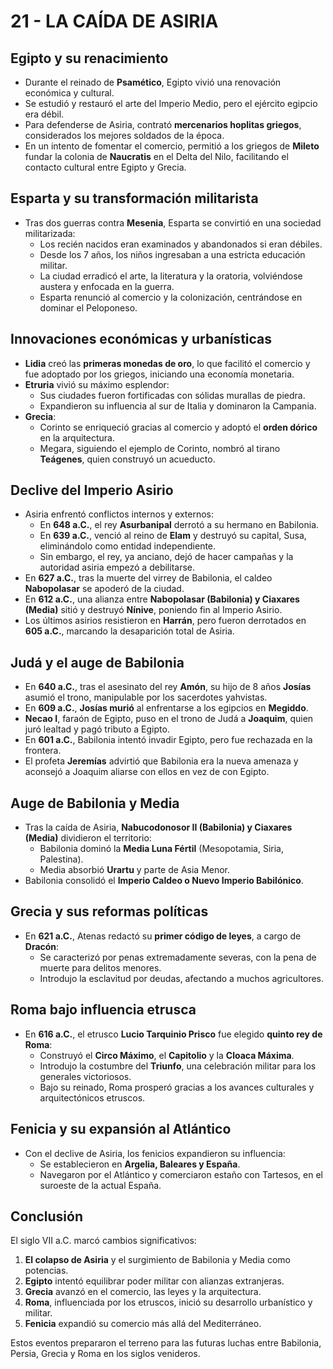 # 21 - LA CAÍDA DE ASIRIA

## **Egipto y su renacimiento**

- Durante el reinado de **Psamético**, Egipto vivió una renovación económica y cultural.
- Se estudió y restauró el arte del Imperio Medio, pero el ejército egipcio era débil.
- Para defenderse de Asiria, contrató **mercenarios hoplitas griegos**, considerados los mejores soldados de la época.
- En un intento de fomentar el comercio, permitió a los griegos de **Mileto** fundar la colonia de **Naucratis** en el Delta del Nilo, facilitando el contacto cultural entre Egipto y Grecia.

## **Esparta y su transformación militarista**

- Tras dos guerras contra **Mesenia**, Esparta se convirtió en una sociedad militarizada:
  - Los recién nacidos eran examinados y abandonados si eran débiles.
  - Desde los 7 años, los niños ingresaban a una estricta educación militar.
  - La ciudad erradicó el arte, la literatura y la oratoria, volviéndose austera y enfocada en la guerra.
  - Esparta renunció al comercio y la colonización, centrándose en dominar el Peloponeso.

## **Innovaciones económicas y urbanísticas**

- **Lidia** creó las **primeras monedas de oro**, lo que facilitó el comercio y fue adoptado por los griegos, iniciando una economía monetaria.
- **Etruria** vivió su máximo esplendor:
  - Sus ciudades fueron fortificadas con sólidas murallas de piedra.
  - Expandieron su influencia al sur de Italia y dominaron la Campania.
- **Grecia**:
  - Corinto se enriqueció gracias al comercio y adoptó el **orden dórico** en la arquitectura.
  - Megara, siguiendo el ejemplo de Corinto, nombró al tirano **Teágenes**, quien construyó un acueducto.

## **Declive del Imperio Asirio**

- Asiria enfrentó conflictos internos y externos:
  - En **648 a.C.**, el rey **Asurbanipal** derrotó a su hermano en Babilonia.
  - En **639 a.C.**, venció al reino de **Elam** y destruyó su capital, Susa, eliminándolo como entidad independiente.
  - Sin embargo, el rey, ya anciano, dejó de hacer campañas y la autoridad asiria empezó a debilitarse.
- En **627 a.C.**, tras la muerte del virrey de Babilonia, el caldeo **Nabopolasar** se apoderó de la ciudad.
- En **612 a.C.**, una alianza entre **Nabopolasar (Babilonia) y Ciaxares (Media)** sitió y destruyó **Nínive**, poniendo fin al Imperio Asirio.
- Los últimos asirios resistieron en **Harrán**, pero fueron derrotados en **605 a.C.**, marcando la desaparición total de Asiria.

## **Judá y el auge de Babilonia**

- En **640 a.C.**, tras el asesinato del rey **Amón**, su hijo de 8 años **Josías** asumió el trono, manipulable por los sacerdotes yahvistas.
- En **609 a.C.**, **Josías murió** al enfrentarse a los egipcios en **Megiddo**.
- **Necao I**, faraón de Egipto, puso en el trono de Judá a **Joaquim**, quien juró lealtad y pagó tributo a Egipto.
- En **601 a.C.**, Babilonia intentó invadir Egipto, pero fue rechazada en la frontera.
- El profeta **Jeremías** advirtió que Babilonia era la nueva amenaza y aconsejó a Joaquim aliarse con ellos en vez de con Egipto.

## **Auge de Babilonia y Media**

- Tras la caída de Asiria, **Nabucodonosor II (Babilonia) y Ciaxares (Media)** dividieron el territorio:
  - Babilonia dominó la **Media Luna Fértil** (Mesopotamia, Siria, Palestina).
  - Media absorbió **Urartu** y parte de Asia Menor.
- Babilonia consolidó el **Imperio Caldeo o Nuevo Imperio Babilónico**.

## **Grecia y sus reformas políticas**

- En **621 a.C.**, Atenas redactó su **primer código de leyes**, a cargo de **Dracón**:
  - Se caracterizó por penas extremadamente severas, con la pena de muerte para delitos menores.
  - Introdujo la esclavitud por deudas, afectando a muchos agricultores.

## **Roma bajo influencia etrusca**

- En **616 a.C.**, el etrusco **Lucio Tarquinio Prisco** fue elegido **quinto rey de Roma**:
  - Construyó el **Circo Máximo**, el **Capitolio** y la **Cloaca Máxima**.
  - Introdujo la costumbre del **Triunfo**, una celebración militar para los generales victoriosos.
  - Bajo su reinado, Roma prosperó gracias a los avances culturales y arquitectónicos etruscos.

## **Fenicia y su expansión al Atlántico**

- Con el declive de Asiria, los fenicios expandieron su influencia:
  - Se establecieron en **Argelia, Baleares y España**.
  - Navegaron por el Atlántico y comerciaron estaño con Tartesos, en el suroeste de la actual España.

## **Conclusión**

El siglo VII a.C. marcó cambios significativos:

1. **El colapso de Asiria** y el surgimiento de Babilonia y Media como potencias.
2. **Egipto** intentó equilibrar poder militar con alianzas extranjeras.
3. **Grecia** avanzó en el comercio, las leyes y la arquitectura.
4. **Roma**, influenciada por los etruscos, inició su desarrollo urbanístico y militar.
5. **Fenicia** expandió su comercio más allá del Mediterráneo.

Estos eventos prepararon el terreno para las futuras luchas entre Babilonia, Persia, Grecia y Roma en los siglos venideros.
